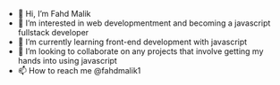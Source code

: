 - 👋 Hi, I’m Fahd Malik
- 👀 I’m interested in web developmentment and becoming a javascript fullstack developer
- 🌱 I’m currently learning front-end development with javascript
- 💞️ I’m looking to collaborate on any projects that involve getting my hands into using javascript
- 📫 How to reach me @fahdmalik1

<!---
fahdmalik1/fahdmalik1 is a ✨ special ✨ repository because its `README.md` (this file) appears on your GitHub profile.
You can click the Preview link to take a look at your changes.
--->
